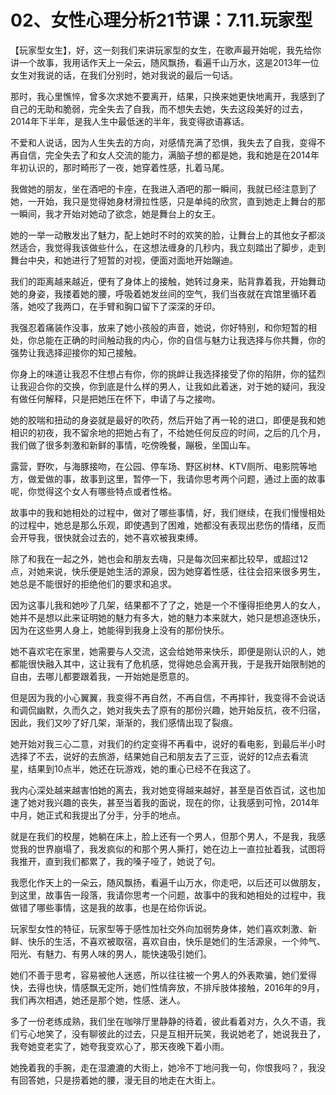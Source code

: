 # 02、女性心理分析21节课：7.11.玩家型

【玩家型女生】，好，这一刻我们来讲玩家型的女生，在歌声最开始呢，我先给你讲一个故事，我用话作天上一朵云，随风飘扬，看遍千山万水，这是2013年一位女生对我说的话，在我们分别时，她对我说的最后一句话。

那时，我心里憔悴，曾多次求她不要离开，结果，只换来她更快地离开，我感到了自己的无助和脆弱，完全失去了自我，而不想失去她，失去这段美好的过去，2014年下半年，是我人生中最低迷的半年，我变得欲语寡话。

不爱和人说话，因为人生失去的方向，对感情充满了恐惧，我失去了自我，变得不再自信，完全失去了和女人交流的能力，满脑子想的都是她，我和她是在2014年年初认识的，那时畸形了一夜，她穿着性感，扎着马尾。

我做她的朋友，坐在酒吧的卡座，在我进入酒吧的那一瞬间，我就已经注意到了她，一开始，我只是觉得她身材滑拉性感，只是单纯的欣赏，直到她走上舞台的那一瞬间，我才开始对她动了欲念，她是舞台上的女王。

她的一举一动散发出了魅力，配上她时不时的欢笑的脸，让舞台上的其他女子都淡然适合，我觉得我该做些什么，在这想法缠身的几秒内，我立刻踏出了脚步，走到舞台中央，和她进行了短暂的对视，便面对面地开始蹦迪。

我们的距离越来越近，便有了身体上的接触，她转过身来，贴背靠着我，开始舞动她的身姿，我搂着她的腰，呼吸着她发丝间的空气，我们当夜就在宾馆里循环着落，她咬了我两口，在手臂和胸口留下了深深的牙印。

我强忍着痛装作没事，放来了她小孩般的声音，她说，你好特别，和你短暂的相处，你总能在正确的时间触动我的内心，你的自信与魅力让我选择与你共舞，你的强势让我选择迎接你的知己接触。

你身上的味道让我忍不住想占有你，你的挑衅让我选择接受了你的陷阱，你的猛烈让我迎合你的交换，你到底是什么样的男人，让我如此着迷，对于她的疑问，我没有做任何解释，只是把她压在怀下，申请了与之接吻。

她的胶喘和扭动的身姿就是最好的吹药，然后开始了再一轮的进口，即便是我和她相识的初夜，我不留余地的把她占有了，不给她任何反应的时间，之后的几个月，我们做了很多刺激和新鲜的事情，吃傍晚餐，蹦极，坐国山车。

露营，野吹，与海豚接吻，在公园、停车场、野区树林、KTV厕所、电影院等地方，做爱做的事，故事到这里，暂停一下，我请你思考两个问题，通过上面的故事呢，你觉得这个女人有哪些特点或者性格。

故事中的我和她相处的过程中，做对了哪些事情，好，我们继续，在我们慢慢相处的过程中，她总是那么乐观，即使遇到了困难，她都没有表现出悲伤的情绪，反而会开导我，很快就会过去的，她不喜欢被我束缚。

除了和我在一起之外，她也会和朋友去嗨，只是每次回来都比较早，或超过12点，对她来说，快乐便是她生活的源泉，因为她穿着性感，往往会招来很多男生，她总是不能很好的拒绝他们的要求和追求。

因为这事儿我和她吵了几架，结果都不了了之，她是一个不懂得拒绝男人的女人，她并不是想以此来证明她的魅力有多大，她的魅力本来就大，她只是想追逐快乐，因为在这些男人身上，她能得到我身上没有的那份快乐。

她不喜欢宅在家里，她需要与人交流，这会给她带来快乐，即便是刚认识的人，她都能很快融入其中，这让我有了危机感，觉得她总会离开我，于是我开始限制她的自由，去哪儿都要跟着我，一开始她是愿意的。

但是因为我的小心翼翼，我变得不再自然，不再自信，不再摔针，我变得不会说话和调侃幽默，久而久之，她对我失去了原有的那份兴趣，她开始反抗，夜不归宿，因此，我们又吵了好几架，渐渐的，我们感情出现了裂痕。

她开始对我三心二意，对我们的约定变得不再看中，说好的看电影，到最后半小时选择了不去，说好的去旅游，结果她自己和朋友去了三亚，说好的12点去看流星，结果到10点半，她还在玩游戏，她的重心已经不在我这了。

我内心深处越来越害怕她的离去，我对她变得越来越好，甚至是百依百试，这也加速了她对我兴趣的丧失，甚至当着我的面说，现在的你，让我感到可怜，2014年中月，她正式和我提出了分手，分手的地点。

就是在我们的校屋，她躺在床上，脸上还有一个男人，但那个男人，不是我，我感觉我的世界崩塌了，我发疯似的和那个男人撕打，她在边上一直拉扯着我，试图将我推开，直到我们都累了，我的嗓子哑了，她说了句。

我愿化作天上的一朵云，随风飘扬，看遍千山万水，你走吧，以后还可以做朋友，到这里，故事告一段落，我请你思考一个问题，故事中的我和她相处的过程中，我做错了哪些事情，这是我的故事，也是在给你诉说。

玩家型女性的特征，玩家型等于感性加社交外向加弱势身体，她们喜欢刺激、新鲜、快乐的生活，不喜欢被取宿，喜欢自由，快乐是她们的生活源泉，一个帅气、阳光、有魅力、有男人味的男人，能快速吸引她们。

她们不善于思考，容易被他人迷惑，所以往往被一个男人的外表欺骗，她们爱得快，去得也快，情感飘无定所，她们性情奔放，不排斥肢体接触，2016年的9月，我们再次相遇，她还是那个她，性感、迷人。

多了一份老练成熟，我们坐在咖啡厅里静静的待着，彼此看着对方，久久不语，我们亏心地笑了，没有聊彼此的过去，只是互相开玩笑，我说她老了，她说我丑了，我夸她变老实了，她夸我变欢心了，那天夜晚下着小雨。

她挽着我的手腕，走在湿漉漉的大街上，她冷不丁地问我一句，你恨我吗？，我没有回答她，只是捞着她的腰，漫无目的地走在大街上。